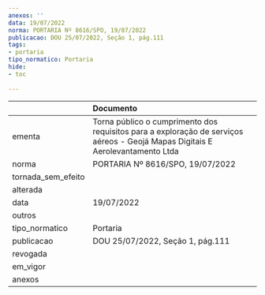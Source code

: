 ```yaml
---
anexos: ''
data: 19/07/2022
norma: PORTARIA Nº 8616/SPO, 19/07/2022
publicacao: DOU 25/07/2022, Seção 1, pág.111
tags:
- portaria
tipo_normatico: Portaria
hide: 
- toc 
 
---
```


|                    | Documento                                                                                                                      |
|:-------------------|:-------------------------------------------------------------------------------------------------------------------------------|
| ementa             | Torna público o cumprimento dos requisitos para a exploração de serviços aéreos - Geojá Mapas Digitais E Aerolevantamento Ltda |
| norma              | PORTARIA Nº 8616/SPO, 19/07/2022                                                                                               |
| tornada_sem_efeito |                                                                                                                                |
| alterada           |                                                                                                                                |
| data               | 19/07/2022                                                                                                                     |
| outros             |                                                                                                                                |
| tipo_normatico     | Portaria                                                                                                                       |
| publicacao         | DOU 25/07/2022, Seção 1, pág.111                                                                                               |
| revogada           |                                                                                                                                |
| em_vigor           |                                                                                                                                |
| anexos             |                                                                                                                                |